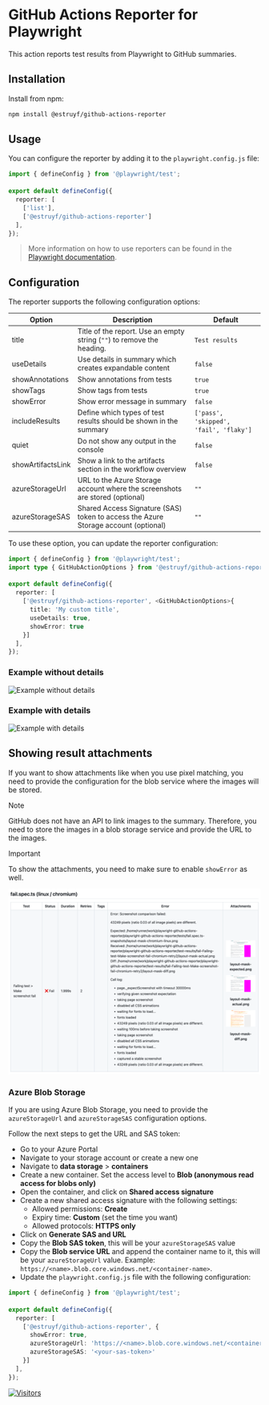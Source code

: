# GitHub Actions Reporter for Playwright

This action reports test results from Playwright to GitHub summaries.

## Installation

Install from npm:
  
```bash
npm install @estruyf/github-actions-reporter
```

## Usage

You can configure the reporter by adding it to the `playwright.config.js` file:

```ts
import { defineConfig } from '@playwright/test';

export default defineConfig({
  reporter: [
    ['list'],
    ['@estruyf/github-actions-reporter']
  ],
});
```

> More information on how to use reporters can be found in the [Playwright documentation](https://playwright.dev/docs/test-reporters).

## Configuration

The reporter supports the following configuration options:

| Option | Description | Default |
| --- | --- | --- |
| title | Title of the report. Use an empty string (`""`) to remove the heading.  | `Test results` |
| useDetails | Use details in summary which creates expandable content | `false` |
| showAnnotations | Show annotations from tests | `true` |
| showTags | Show tags from tests | `true` |
| showError | Show error message in summary | `false` |
| includeResults | Define which types of test results should be shown in the summary | `['pass', 'skipped', 'fail', 'flaky']` |
| quiet | Do not show any output in the console | `false` |
| showArtifactsLink | Show a link to the artifacts section in the workflow overview | `false` |
| azureStorageUrl | URL to the Azure Storage account where the screenshots are stored (optional) | `""` |
| azureStorageSAS | Shared Access Signature (SAS) token to access the Azure Storage account (optional) | `""` |

To use these option, you can update the reporter configuration:

```ts
import { defineConfig } from '@playwright/test';
import type { GitHubActionOptions } from '@estruyf/github-actions-reporter';

export default defineConfig({
  reporter: [
    ['@estruyf/github-actions-reporter', <GitHubActionOptions>{
      title: 'My custom title',
      useDetails: true,
      showError: true
    }]
  ],
});
```

### Example without details

![Example without details](./assets/example-without-details.png)

### Example with details

![Example with details](./assets/example-with-details.png)

## Showing result attachments

If you want to show attachments like when you use pixel matching, you need to provide the configuration for the blob service where the images will be stored.

> [!NOTE]
> GitHub does not have an API to link images to the summary. Therefore, you need to store the images in a blob storage service and provide the URL to the images.

> [!IMPORTANT]
> To show the attachments, you need to make sure to enable `showError` as well.

![Example with attachments](./assets/example-with-attachments.png)

### Azure Blob Storage

If you are using Azure Blob Storage, you need to provide the `azureStorageUrl` and `azureStorageSAS` configuration options.

Follow the next steps to get the URL and SAS token:

- Go to your Azure Portal
- Navigate to your storage account or create a new one
- Navigate to **data storage** > **containers**
- Create a new container. Set the access level to **Blob (anonymous read access for blobs only)**
- Open the container, and click on **Shared access signature**
- Create a new shared access signature with the following settings:
  - Allowed permissions: **Create**
  - Expiry time: **Custom** (set the time you want)
  - Allowed protocols: **HTTPS only**
- Click on **Generate SAS and URL**
- Copy the **Blob SAS token**, this will be your `azureStorageSAS` value
- Copy the **Blob service URL** and append the container name to it, this will be your `azureStorageUrl` value. Example: `https://<name>.blob.core.windows.net/<container-name>`.
- Update the `playwright.config.js` file with the following configuration:

```ts
import { defineConfig } from '@playwright/test';

export default defineConfig({
  reporter: [
    ['@estruyf/github-actions-reporter', {
      showError: true,
      azureStorageUrl: 'https://<name>.blob.core.windows.net/<container-name>',
      azureStorageSAS: '<your-sas-token>'
    }]
  ],
});
```

[![Visitors](https://api.visitorbadge.io/api/visitors?path=https%3A%2F%2Fgithub.com%2Festruyf%2Fplaywright-github-actions-reporter&countColor=%23263759)](https://visitorbadge.io/status?path=https%3A%2F%2Fgithub.com%2Festruyf%2Fplaywright-github-actions-reporter)
